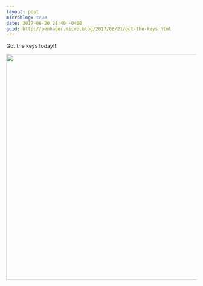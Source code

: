 ```yaml
---
layout: post
microblog: true
date: 2017-06-20 21:49 -0400
guid: http://benhager.micro.blog/2017/06/21/got-the-keys.html
---
```

Got the keys today!!

<img src="http://hager.blog/uploads/2017/887f6f8e7d.jpg" width="600" height="597" />
